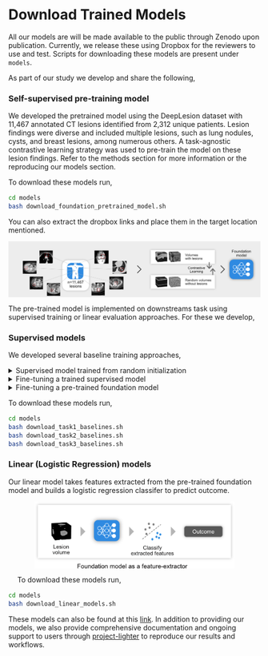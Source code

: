# Download Trained Models

All our models are will be made available to the public through Zenodo upon publication. Currently, we release these using Dropbox for the reviewers to use and test. Scripts for downloading these models are present under `models`. 

As part of our study we develop and share the following,

### Self-supervised pre-training model
We developed the pretrained model using the DeepLesion dataset with 11,467 annotated CT lesions identified from 2,312 unique patients. Lesion findings were diverse and included multiple lesions, such as lung nodules, cysts, and breast lesions, among numerous others. A task-agnostic contrastive learning strategy was used to pre-train the model on these lesion findings. Refer to the methods section for more information or the reproducing our models section.

To download these models run,
````bash
cd models
bash download_foundation_pretrained_model.sh
````

You can also extract the dropbox links and place them in the target location mentioned.



<div style="display: flex; justify-content: center"><img src="../../assets/images/ssl_pretraining.png" width=600 /></div>


The pre-trained model is implemented on downstreams task using supervised training or linear evaluation approaches. For these we develop,

### Supervised models

We developed several baseline training approaches,

<details><summary> Supervised model trained from random initialization </summary>

<br>
<div style="display: flex; justify-content: center"><img src="../../assets/images/implementation1.png" width=400 /></div>

</details>


<details><summary> Fine-tuning a trained supervised model </summary>

<br>
<div style="display: flex; justify-content: center"><img src="../../assets/images/implementation2.png" width=400 /></div>

</details>

<details><summary> Fine-tuning a pre-trained foundation model </summary>

<br>
<div style="display: flex; justify-content: center"><img src="../../assets/images/implementation3.png" width=400 /></div>

</details>



To download these models run,
````bash
cd models
bash download_task1_baselines.sh
bash download_task2_baselines.sh
bash download_task3_baselines.sh


````


### Linear (Logistic Regression) models
Our linear model takes features extracted from the pre-trained foundation model and builds a logistic regression classifer to predict outcome. 
<div style="display: flex; justify-content: center"><img src="../../assets/images/linear_model.png" width=400 /></div>

&emsp;
To download these models run,
````bash
cd models
bash download_linear_models.sh
````

These models can also be found at this [link](https://www.dropbox.com/scl/fo/brhqokhzn839zez15erzf/h?dl=0&rlkey=wzvgrobl8p3v49ettm16uxbyy). In addition to providing our models, we also provide comprehensive documentation and ongoing support to users through [project-lighter](https://zenodo.org/record/8007711) to reproduce our results and workflows.
